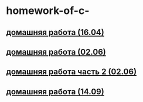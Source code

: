 # homework-of-c-
## [домашняя работа (16.04)](https://github.com/mila0408/homework-of-c-/blob/main/Program1.cs)
## [домашняя работа (02.06)](https://github.com/mila0408/homework-of-c-/blob/main/Program.cs)
## [домашняя работа часть 2 (02.06)](https://github.com/mila0408/homework-of-c-/blob/main/Class1.cs)
## [домашняя работа (14.09)](https://github.com/mila0408/homework-of-c-/tree/main/tablice)
